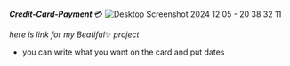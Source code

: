 ***Credit-Card-Payment*** :credit_card: ![Desktop Screenshot 2024 12 05 - 20 38 32 11](https://github.com/user-attachments/assets/756dd74a-a763-4bc3-89cf-478797240a74)

*here is link for my* *Beatiful*:sparkles:  *project* 
* you can write what you want on the card and put dates
